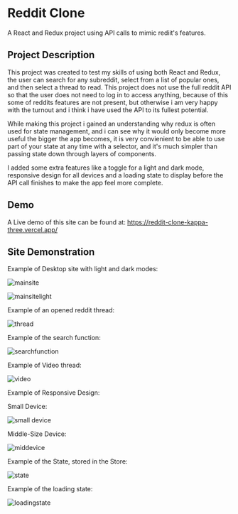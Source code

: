 # Reddit Clone 
A React and Redux project using API calls to mimic rediit's features.

## Project Description
This project was created to test my skills of using both React and Redux, the user can search for any subreddit, select from a list of popular ones, and then select a thread to read. This project does not use the full reddit API so that the user does not need to log in to access anything, because of this some of reddits features are not present, but otherwise i am very happy with the turnout and i think i have used the API to its fullest potential.

 While making this project i gained an understanding why redux is often used for state management, and i can see why it would only become more useful the bigger the app becomes, it is very convienient to be able to use part of your state at any time with a selector, and it's much simpler than passing state down through layers of components.
 
I added some extra features like a toggle for a light and dark mode, responsive design for all devices and a loading state to display before the API call finishes to make the app feel more complete.

## Demo
A Live demo of this site can be found at: https://reddit-clone-kappa-three.vercel.app/

## Site Demonstration
Example of Desktop site with light and dark modes:

![mainsite](https://github.com/Benj-Holmes/RedditClone/assets/171494109/2b0bc6ed-3e9e-4cbb-bac6-406d26e6789b)

![mainsitelight](https://github.com/Benj-Holmes/RedditClone/assets/171494109/427f77b6-1baf-456f-88d2-52cb1b62ada5)

Example of an opened reddit thread:

![thread](https://github.com/Benj-Holmes/RedditClone/assets/171494109/448449aa-ad02-4043-956b-553beed381ac)

Example of the search function:

![searchfunction](https://github.com/Benj-Holmes/RedditClone/assets/171494109/bcbe13d9-1404-4624-a02a-47bf592acd5d)

Example of Video thread:

![video](https://github.com/Benj-Holmes/RedditClone/assets/171494109/d106a1cf-f229-406c-afa8-0849c6a44fdc)

Example of Responsive Design:

Small Device:

![small device](https://github.com/Benj-Holmes/RedditClone/assets/171494109/e7b7e551-c001-449d-bf31-b60d545b9143)

Middle-Size Device:

![middevice](https://github.com/Benj-Holmes/RedditClone/assets/171494109/d2e1a72d-7efc-40c8-a3cb-b733a2fa8436)

Example of the State, stored in the Store:

![state](https://github.com/Benj-Holmes/RedditClone/assets/171494109/2cbdf463-f306-47ce-bc96-0a165b24dc24)

Example of the loading state:

![loadingstate](https://github.com/Benj-Holmes/RedditClone/assets/171494109/24e567e9-0697-4e7d-9079-c75a432174a9)

